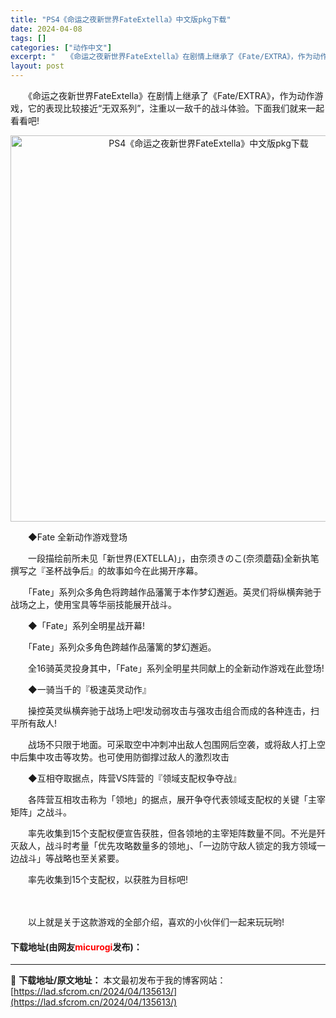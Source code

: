 ```yaml
---
title: "PS4《命运之夜新世界FateExtella》中文版pkg下载"
date: 2024-04-08
tags: []
categories: ["动作中文"]
excerpt: "　　《命运之夜新世界FateExtella》在剧情上继承了《Fate/EXTRA》，作为动作游戏，它的表现比较接近&ldquo;无双系列&rdquo;，注重以一敌千的战斗体验。下面我们就来一起看看吧! 　　◆Fate 全新动作游戏登场 　　一段描绘前所未见「新世界(EXTELLA)」，由奈须きのこ(&hellip;"
layout: post
---
```


 <p>　　《命运之夜新世界FateExtella》在剧情上继承了《Fate/EXTRA》，作为动作游戏，它的表现比较接近&ldquo;无双系列&rdquo;，注重以一敌千的战斗体验。下面我们就来一起看看吧!</p> <p align="center"><img align="" src="https://lad.sfcrom.cn/wp-content/uploads/2024/04/20240408_6613565b9e413.webp" style="border-width: 0px; border-style: solid; width: 618px;" alt="PS4《命运之夜新世界FateExtella》中文版pkg下载" /></p> <p>　　◆Fate 全新动作游戏登场</p> <p>　　一段描绘前所未见「新世界(EXTELLA)」，由奈须きのこ(奈须蘑菇)全新执笔撰写之『圣杯战争后』的故事如今在此揭开序幕。</p> <p>　　「Fate」系列众多角色将跨越作品藩篱于本作梦幻邂逅。英灵们将纵横奔驰于战场之上，使用宝具等华丽技能展开战斗。</p> <p>　　◆「Fate」系列全明星战开幕!</p> <p>　　「Fate」系列众多角色跨越作品藩篱的梦幻邂逅。</p> <p>　　全16骑英灵投身其中，「Fate」系列全明星共同献上的全新动作游戏在此登场!</p> <p>　　◆一骑当千的『极速英灵动作』</p> <p>　　操控英灵纵横奔驰于战场上吧!发动弱攻击与强攻击组合而成的各种连击，扫平所有敌人!</p> <p>　　战场不只限于地面。可采取空中冲刺冲出敌人包围网后空袭，或将敌人打上空中后集中攻击等攻势。也可使用防御撑过敌人的激烈攻击</p> <p>　　◆互相夺取据点，阵营VS阵营的『领域支配权争夺战』</p> <p>　　各阵营互相攻击称为「领地」的据点，展开争夺代表领域支配权的关键「主宰矩阵」之战斗。</p> <p>　　率先收集到15个支配权便宣告获胜，但各领地的主宰矩阵数量不同。不光是歼灭敌人，战斗时考量「优先攻略数量多的领地」、「一边防守敌人锁定的我方领域一边战斗」等战略也至关紧要。</p> <p>　　率先收集到15个支配权，以获胜为目标吧!</p> <p>　</p> <p>　　以上就是关于这款游戏的全部介绍，喜欢的小伙伴们一起来玩玩哟!</p> <p><h4>下载地址(由网友<font color="red">micurogi</font>发布)：</h4></p> 

---
📖 **下载地址/原文地址：** 本文最初发布于我的博客网站：[https://lad.sfcrom.cn/2024/04/135613/](https://lad.sfcrom.cn/2024/04/135613/)
